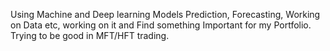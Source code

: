 Using Machine and Deep learning Models Prediction, Forecasting, Working on Data etc, working on it and Find something Important for my Portfolio.
Trying to be good in MFT/HFT trading.
